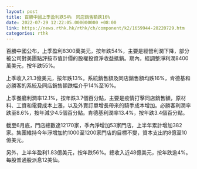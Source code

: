 ```yaml
---
layout: post
title: 百勝中國上季盈利跌54%　同店銷售額跌16%
date: 2022-07-29 12:22:05.000000000 +08:00
link: https://news.rthk.hk/rthk/ch/component/k2/1659944-20220729.htm
categories: rthk
---
```


百勝中國公布，上季盈利8300萬美元，按年跌54%，主要是經營利潤下降，部分被公司對美團點評按市值計價的股權投資淨收益抵銷。期內，經調整淨利潤8400萬美元，按年跌55%。

上季收入21.3億美元，按年跌13%。系統銷售額及同店銷售額均跌16%，肯德基和必勝客的系統及同店銷售額跌幅介乎14%至16%。

上季餐廳利潤率12.1%，按年跌3.7個百分點，主要是疫情打擊同店銷售額，原材料、工資和電費成本上漲，以及外賣訂單增長帶來的騎手成本增加。必勝客利潤率跌至8.6%，按年減少4.5個百分點。肯德基利潤率13.4%，按年跌3.4個百分點。

截至6月底，門店總數達12170家，季內淨增加53家門店，上半年累計增加382家。集團維持今年淨增加約1000至1200家門店的目標不變，資本支出約8億至10億美元。

另外，上半年盈利1.83億美元，按年跌56%。總收入近48億美元，按年跌逾4%。每股普通股派息12美仙。
